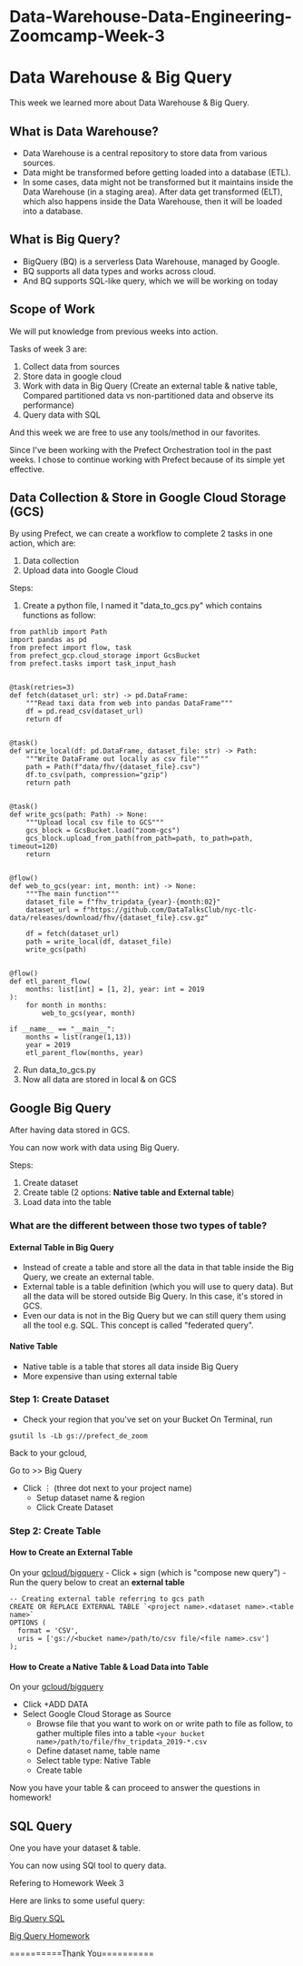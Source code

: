 # Data-Warehouse-Data-Engineering-Zoomcamp-Week-3



# Data Warehouse & Big Query

This week we learned more about Data Warehouse & Big Query.

## What is Data Warehouse?
- Data Warehouse is a central repository to store data from various sources.
- Data might be transformed before getting loaded into a database (ETL).
- In some cases, data might not be transformed but it maintains inside the Data Warehouse (in a staging area). After data get transformed (ELT), which also happens inside the  Data Warehouse, then it will be loaded into a database.
 
## What is Big Query?
- BigQuery (BQ) is a serverless Data Warehouse, managed by Google.  
- BQ supports all data types and works across cloud. 
- And BQ supports SQL-like query, which we will be working on today



## Scope of Work

We will put knowledge from previous weeks into action.  

Tasks of week 3 are:
  1. Collect data from sources
  2. Store data in google cloud
  3. Work with data in Big Query (Create an external table & native table, Compared partitioned data vs non-partitioned data and observe its performance)
  4. Query data with SQL

And this week we are free to use any tools/method in our favorites. 

Since I've been working with the Prefect Orchestration tool in the past weeks. I chose to continue working with Prefect because of its simple yet effective. 

## Data Collection & Store in Google Cloud Storage (GCS)

By using Prefect, we can create a workflow to complete 2 tasks in one action, which are:
 1. Data collection
 2. Upload data into Google Cloud


Steps:
 1. Create a python file, I named it "data_to_gcs.py" which contains functions as follow:

``` 
from pathlib import Path
import pandas as pd
from prefect import flow, task
from prefect_gcp.cloud_storage import GcsBucket
from prefect.tasks import task_input_hash


@task(retries=3)
def fetch(dataset_url: str) -> pd.DataFrame:
    """Read taxi data from web into pandas DataFrame"""
    df = pd.read_csv(dataset_url)
    return df
    

@task()
def write_local(df: pd.DataFrame, dataset_file: str) -> Path:
    """Write DataFrame out locally as csv file"""
    path = Path(f"data/fhv/{dataset_file}.csv")
    df.to_csv(path, compression="gzip")
    return path


@task()
def write_gcs(path: Path) -> None:
    """Upload local csv file to GCS"""
    gcs_block = GcsBucket.load("zoom-gcs")
    gcs_block.upload_from_path(from_path=path, to_path=path, timeout=120)
    return


@flow()
def web_to_gcs(year: int, month: int) -> None:
    """The main function"""
    dataset_file = f"fhv_tripdata_{year}-{month:02}"
    dataset_url = f"https://github.com/DataTalksClub/nyc-tlc-data/releases/download/fhv/{dataset_file}.csv.gz"

    df = fetch(dataset_url)
    path = write_local(df, dataset_file)
    write_gcs(path)


@flow()
def etl_parent_flow(
    months: list[int] = [1, 2], year: int = 2019
):
    for month in months:
        web_to_gcs(year, month)

if __name__ == "__main__":
    months = list(range(1,13))
    year = 2019
    etl_parent_flow(months, year)

``` 


 2. Run data_to_gcs.py 
 3. Now all data are stored in local & on GCS



## Google Big Query

After having data stored in GCS.

You can now work with data using Big Query. 

Steps:
 1. Create dataset 
 2. Create table (2 options: **Native table and External table**)
 3. Load data into the table

### What are the different between those two types of table?

#### External Table in Big Query
- Instead of create a table and store all the data in that table inside the Big Query, we create an external table.
- External table is a table definition (which you will use to query data). 
  But all the data will be stored outside Big Query. In this case, it's stored in GCS.
- Even our data is not in the Big Query but we can still query them using all the tool e.g. SQL. This concept is called "federated query".

#### Native Table
- Native table is a table that stores all data inside Big Query
- More expensive than using external table 
        

### Step 1: Create Dataset

- Check your region that you've set on your Bucket
  On Terminal, run

```
gsutil ls -Lb gs://prefect_de_zoom
```

Back to your gcloud,

Go to >> Big Query
 - Click ⋮ (three dot next to your project name)
	- Setup dataset name & region
	- Click Create Dataset

### Step 2: Create Table

 #### How to Create an External Table
 On your [gcloud/bigquery](https://console.cloud.google.com/bigquery)
	- Click + sign (which is "compose new query")
	- Run the query below to creat an **external table** 

```
-- Creating external table referring to gcs path
CREATE OR REPLACE EXTERNAL TABLE `<project name>.<dataset name>.<table name>`
OPTIONS (
  format = 'CSV',
  uris = ['gs://<bucket name>/path/to/csv file/<file name>.csv']
);
```

#### How to Create a Native Table & Load Data into Table
 On your [gcloud/bigquery](https://console.cloud.google.com/bigquery)
 - Click +ADD DATA
 - Select Google Cloud Storage as Source
   - Browse file that you want to work on or write path to file as follow, to gather multiple files into a table
     ```<your bucket name>/path/to/file/fhv_tripdata_2019-*.csv``` 
   - Define dataset name, table name
   - Select table type: Native Table
   - Create table
 
 Now you have your table & can proceed to answer the questions in homework!


## SQL Query

One you have your dataset & table.

You can now using SQl tool to query data.


Refering to Homework Week 3

Here are links to some useful query:

[Big Query SQL](https://github.com/DataTalksClub/data-engineering-zoomcamp/blob/main/week_3_data_warehouse/big_query.sql)


[Big Query Homework](https://github.com/DataTalksClub/data-engineering-zoomcamp/blob/main/week_3_data_warehouse/big_query_hw.sql)



==========Thank You==========

